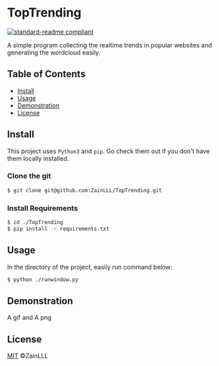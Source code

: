# TopTrending
[![standard-readme compliant](https://img.shields.io/badge/readme%20style-standard-brightgreen.svg?style=flat-square)](https://github.com/RichardLitt/standard-readme)

A simple program collecting the realtime trends in popular websites and generating the wordcloud easily.


## Table of Contents
- [Install](#install)
- [Usage](#usage)
- [Demonstration](#demonstration)
- [License](#license)

## Install

This project uses `Python3` and `pip`. Go check them out if you don't have them locally installed.

### Clone the git
```sh
$ git clone git@github.com:ZainLLL/TopTrending.git
```
### Install Requirements 
```sh
$ cd ./TopTrending
$ pip install -r requirements.txt
```

## Usage
In the directory of the project, easily run command below:
```sh
$ python ./runwindow.py
```

## Demonstration
A gif and A png


## License
[MIT](LICENSE) ©ZainLLL
